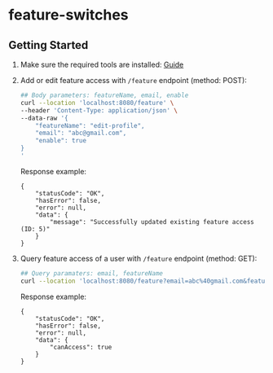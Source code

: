 # feature-switches

## Getting Started

1. Make sure the required tools are installed: [Guide](https://spring.io/guides/gs/spring-boot)

2. Add or edit feature access with `/feature` endpoint (method: POST):
    ```bash
    ## Body parameters: featureName, email, enable
    curl --location 'localhost:8080/feature' \
    --header 'Content-Type: application/json' \
    --data-raw '{
        "featureName": "edit-profile",
        "email": "abc@gmail.com",
        "enable": true
    }
    '
    ```
    Response example:
    ```
    {
        "statusCode": "OK",
        "hasError": false,
        "error": null,
        "data": {
            "message": "Successfully updated existing feature access (ID: 5)"
        }
    }
    ```

3. Query feature access of a user with `/feature` endpoint (method: GET):
    ```bash
    ## Query paramaters: email, featureName
    curl --location 'localhost:8080/feature?email=abc%40gmail.com&featureName=edit-profile'
    ```
    Response example:
    ```
    {
        "statusCode": "OK",
        "hasError": false,
        "error": null,
        "data": {
            "canAccess": true
        }
    }
    ```

